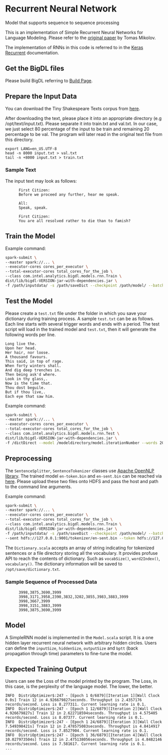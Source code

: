 # Recurrent Neural Network

Model that supports sequence to sequence processing

This is an implementation of Simple Recurrent Neural Networks for Language Modeling. Please refer to the [original paper](http://www.fit.vutbr.cz/research/groups/speech/publi/2010/mikolov_interspeech2010_IS100722.pdf) by Tomas Mikolov.

The implementation of RNNs in this code is referred to in the [Keras Recurrent](https://keras.io/layers/recurrent/) documentation.


## Get the BigDL files

Please build BigDL referring to [Build Page](https://github.com/intel-analytics/BigDL/wiki/Build-Page).


## Prepare the Input Data
You can download the Tiny Shakespeare Texts corpus from [here](https://raw.githubusercontent.com/karpathy/char-rnn/master/data/tinyshakespeare/input.txt).

After downloading the text, please place it into an appropriate directory (e.g /opt/text/input.txt). Please separate it into train.txt and val.txt. In our case, we just select 80 percentage of the input to be train and remaining 20 percentage to be val. The program will later read in the original text file from this directory.
```shell
export LANG=en_US.UTF-8
head -n 8000 input.txt > val.txt
tail -n +8000 input.txt > train.txt
```

### Sample Text

The input text may look as follows:

```
      First Citizen:
      Before we proceed any further, hear me speak.

      All:
      Speak, speak.

      First Citizen:
      You are all resolved rather to die than to famish?
```

## Train the Model
Example command:
```bash
spark-submit \
--master spark://... \
--executor-cores cores_per_executor \
--total-executor-cores total_cores_for_the_job \
--class com.intel.analytics.bigdl.models.rnn.Train \
dist/lib/bigdl-VERSION-jar-with-dependencies.jar \
-f /path/inputdata/ -s /path/saveDict --checkpoint /path/model/ --batchSize 12
```

## Test the Model
Please create a <code>test.txt</code> file under the folder in which you save your dictionary during training process.
A sample <code>test.txt</code> can be as follows. Each line starts with several trigger words and ends with a period. The test script will load in the trained model and <code>test.txt</code>, then it will generate the following words per line.
```
Long live the.
Upon her head.
Her hair, nor loose.
A thousand favours.
This said, in top of rage.
When forty winters shall.
And dig deep trenches in.
Then being ask'd where.
Look in thy glass,.
Now is the time that.
Thou dost beguile.
But if thou live,.
Each eye that saw him.
```
Example command:
```bash
spark-submit \
--master spark://... \
--executor-cores cores_per_executor \
--total-executor-cores total_cores_for_the_job \
--class com.intel.analytics.bigdl.models.rnn.Test \
dist/lib/bigdl-VERSION-jar-with-dependencies.jar \
-f /dictDirect --model /modeldirectory/model.iterationNumber --words 20
```

## Preprocessing

The <code>SentenceSplitter</code>, <code>SentenceTokenizer</code> classes use [Apache OpenNLP library](https://opennlp.apache.org/).
The trained model <code>en-token.bin</code> and <code>en-sent.bin</code> can be reached via [here](http://opennlp.sourceforge.net/models-1.5/).
Please upload these two files onto HDFS and pass the host and path to the command line arguments.

Example command:
```bash
spark-submit \
--master spark://... \
--executor-cores cores_per_executor \
--total-executor-cores total_cores_for_the_job \
--class com.intel.analytics.bigdl.models.rnn.Train \
dist/lib/bigdl-VERSION-jar-with-dependencies.jar \
-f /path/inputdata/ -s /path/saveDict --checkpoint /path/model/ --batchSize 12 \
--sent hdfs://127.0.0.1:9001/tokenizer/en-sent.bin --token hdfs://127.0.0.1:9001/tokenizer/en-token.bin
```

The <code>Dictionary.scala</code> accepts an array of string indicating for tokenized sentences or a file directory storing all the vocabulary.
It provides profuse API to reach the contents of dictionary. Such as <code>vocabSize()</code>, <code>word2Index()</code>, <code>vocabulary()</code>.
The dictionary information will be saved to <code>/opt/save/dictionary.txt</code>.

### Sample Sequence of Processed Data
```
      3998,3875,3690,3999
      3998,3171,3958,2390,3832,3202,3855,3983,3883,3999
      3998,3667,3999
      3998,3151,3883,3999
      3998,3875,3690,3999
```

## Model
A SimpleRNN model is implemented in the <code>Model.scala</code> script. It is a one hidden layer recurrent neural network with arbitrary hidden circles.
Users can define the <code>inputSize</code>, <code>hiddenSize</code>, <code>outputSize</code> and <code>bptt</code> (back propagation through time) parameters to fine-tune the model.

## Expected Training Output
Users can see the Loss of the model printed by the program. The Loss, in this case, is the perplexity of the language model. The lower, the better.
```
INFO  DistriOptimizer$:247 - [Epoch 1 0/6879][Iteration 1][Wall Clock 0.0s] Train 12 in 4.926679827seconds. Throughput is 2.4357176 records/second. Loss is 8.277311. Current learning rate is 0.1.
INFO  DistriOptimizer$:247 - [Epoch 1 12/6879][Iteration 2][Wall Clock 4.926679827s] Train 12 in 2.622718594seconds. Throughput is 4.575405 records/second. Loss is 8.07377. Current learning rate is 0.1.
INFO  DistriOptimizer$:247 - [Epoch 1 24/6879][Iteration 3][Wall Clock 7.549398421s] Train 12 in 2.478575083seconds. Throughput is 4.8414917 records/second. Loss is 7.8527904. Current learning rate is 0.1.
INFO  DistriOptimizer$:247 - [Epoch 1 36/6879][Iteration 4][Wall Clock 10.027973504s] Train 12 in 2.475138056seconds. Throughput is 4.8482146 records/second. Loss is 7.581617. Current learning rate is 0.1.
...
```
